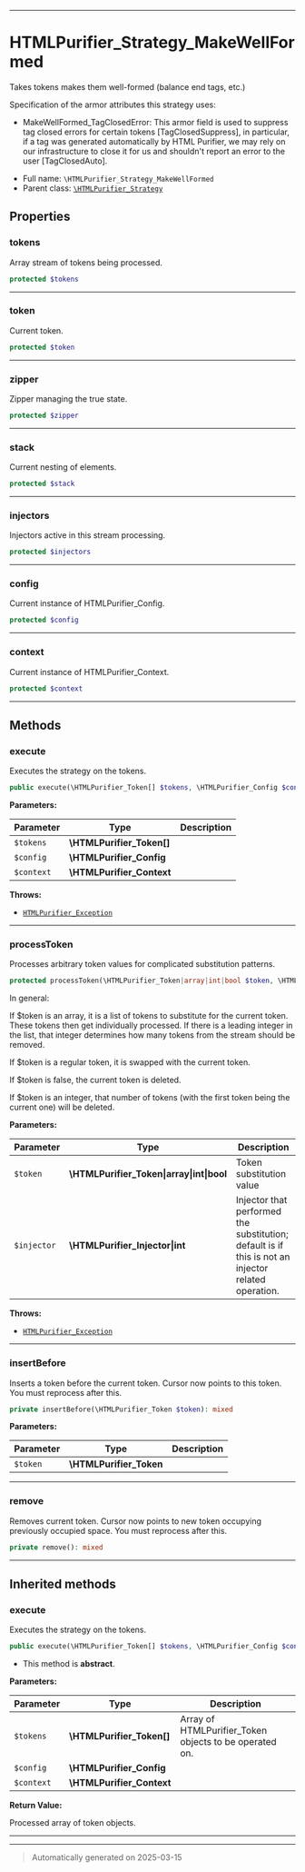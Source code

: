 ***

# HTMLPurifier_Strategy_MakeWellFormed

Takes tokens makes them well-formed (balance end tags, etc.)

Specification of the armor attributes this strategy uses:

- MakeWellFormed_TagClosedError: This armor field is used to
  suppress tag closed errors for certain tokens [TagClosedSuppress],
  in particular, if a tag was generated automatically by HTML
  Purifier, we may rely on our infrastructure to close it for us
  and shouldn't report an error to the user [TagClosedAuto].

* Full name: `\HTMLPurifier_Strategy_MakeWellFormed`
* Parent class: [`\HTMLPurifier_Strategy`](./HTMLPurifier_Strategy.md)



## Properties


### tokens

Array stream of tokens being processed.

```php
protected $tokens
```






***

### token

Current token.

```php
protected $token
```






***

### zipper

Zipper managing the true state.

```php
protected $zipper
```






***

### stack

Current nesting of elements.

```php
protected $stack
```






***

### injectors

Injectors active in this stream processing.

```php
protected $injectors
```






***

### config

Current instance of HTMLPurifier_Config.

```php
protected $config
```






***

### context

Current instance of HTMLPurifier_Context.

```php
protected $context
```






***

## Methods


### execute

Executes the strategy on the tokens.

```php
public execute(\HTMLPurifier_Token[] $tokens, \HTMLPurifier_Config $config, \HTMLPurifier_Context $context): \HTMLPurifier_Token[]
```








**Parameters:**

| Parameter | Type | Description |
|-----------|------|-------------|
| `$tokens` | **\HTMLPurifier_Token[]** |  |
| `$config` | **\HTMLPurifier_Config** |  |
| `$context` | **\HTMLPurifier_Context** |  |




**Throws:**

- [`HTMLPurifier_Exception`](./HTMLPurifier_Exception.md)



***

### processToken

Processes arbitrary token values for complicated substitution patterns.

```php
protected processToken(\HTMLPurifier_Token|array|int|bool $token, \HTMLPurifier_Injector|int $injector = -1): mixed
```

In general:

If $token is an array, it is a list of tokens to substitute for the
current token. These tokens then get individually processed. If there
is a leading integer in the list, that integer determines how many
tokens from the stream should be removed.

If $token is a regular token, it is swapped with the current token.

If $token is false, the current token is deleted.

If $token is an integer, that number of tokens (with the first token
being the current one) will be deleted.






**Parameters:**

| Parameter | Type | Description |
|-----------|------|-------------|
| `$token` | **\HTMLPurifier_Token&#124;array&#124;int&#124;bool** | Token substitution value |
| `$injector` | **\HTMLPurifier_Injector&#124;int** | Injector that performed the substitution; default is if<br />this is not an injector related operation. |




**Throws:**

- [`HTMLPurifier_Exception`](./HTMLPurifier_Exception.md)



***

### insertBefore

Inserts a token before the current token. Cursor now points to
this token.  You must reprocess after this.

```php
private insertBefore(\HTMLPurifier_Token $token): mixed
```








**Parameters:**

| Parameter | Type | Description |
|-----------|------|-------------|
| `$token` | **\HTMLPurifier_Token** |  |





***

### remove

Removes current token. Cursor now points to new token occupying previously
occupied space.  You must reprocess after this.

```php
private remove(): mixed
```












***


## Inherited methods


### execute

Executes the strategy on the tokens.

```php
public execute(\HTMLPurifier_Token[] $tokens, \HTMLPurifier_Config $config, \HTMLPurifier_Context $context): \HTMLPurifier_Token[]
```




* This method is **abstract**.



**Parameters:**

| Parameter | Type | Description |
|-----------|------|-------------|
| `$tokens` | **\HTMLPurifier_Token[]** | Array of HTMLPurifier_Token objects to be operated on. |
| `$config` | **\HTMLPurifier_Config** |  |
| `$context` | **\HTMLPurifier_Context** |  |


**Return Value:**

Processed array of token objects.




***


***
> Automatically generated on 2025-03-15
